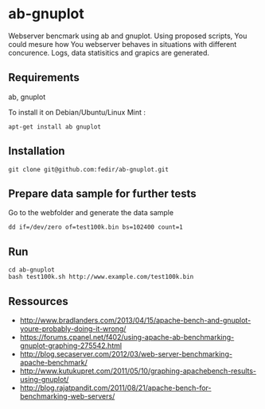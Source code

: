 ab-gnuplot
==========

Webserver bencmark using ab and gnuplot. Using proposed scripts, You could mesure how You webserver behaves in situations with different concurence. Logs, data statisitics and grapics are generated.

## Requirements 

ab, gnuplot

To install it on Debian/Ubuntu/Linux Mint :

    apt-get install ab gnuplot

## Installation

    git clone git@github.com:fedir/ab-gnuplot.git

## Prepare data sample for further tests

Go to the webfolder and generate the data sample

    dd if=/dev/zero of=test100k.bin bs=102400 count=1

## Run

    cd ab-gnuplot
    bash test100k.sh http://www.example.com/test100k.bin

## Ressources

* http://www.bradlanders.com/2013/04/15/apache-bench-and-gnuplot-youre-probably-doing-it-wrong/
* https://forums.cpanel.net/f402/using-apache-ab-benchmarking-gnuplot-graphing-275542.html
* http://blog.secaserver.com/2012/03/web-server-benchmarking-apache-benchmark/
* http://www.kutukupret.com/2011/05/10/graphing-apachebench-results-using-gnuplot/
* http://blog.rajatpandit.com/2011/08/21/apache-bench-for-benchmarking-web-servers/
